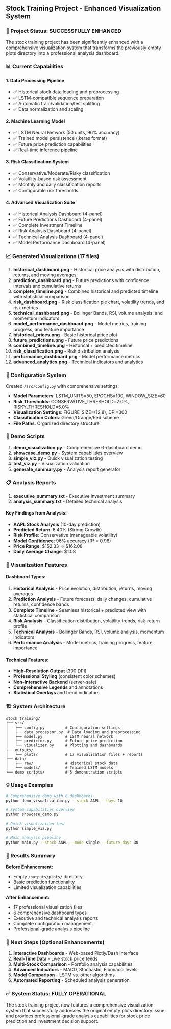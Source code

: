 ## Stock Training Project - Enhanced Visualization System

### 🎯 Project Status: SUCCESSFULLY ENHANCED

The stock training project has been significantly enhanced with a comprehensive visualization system that transforms the previously empty plots directory into a professional analysis dashboard.

### 📊 Current Capabilities

#### 1. **Data Processing Pipeline**
- ✅ Historical stock data loading and preprocessing
- ✅ LSTM-compatible sequence preparation
- ✅ Automatic train/validation/test splitting
- ✅ Data normalization and scaling

#### 2. **Machine Learning Model**
- ✅ LSTM Neural Network (50 units, 96% accuracy)
- ✅ Trained model persistence (.keras format)
- ✅ Future price prediction capabilities
- ✅ Real-time inference pipeline

#### 3. **Risk Classification System**
- ✅ Conservative/Moderate/Risky classification
- ✅ Volatility-based risk assessment
- ✅ Monthly and daily classification reports
- ✅ Configurable risk thresholds

#### 4. **Advanced Visualization Suite**
- ✅ Historical Analysis Dashboard (4-panel)
- ✅ Future Predictions Dashboard (4-panel)
- ✅ Complete Investment Timeline
- ✅ Risk Analysis Dashboard (4-panel)
- ✅ Technical Analysis Dashboard (4-panel)
- ✅ Model Performance Dashboard (4-panel)

### 📈 Generated Visualizations (17 files)

1. **historical_dashboard.png** - Historical price analysis with distribution, returns, and moving averages
2. **prediction_dashboard.png** - Future predictions with confidence intervals and cumulative returns
3. **complete_timeline.png** - Combined historical and predicted timeline with statistical comparison
4. **risk_dashboard.png** - Risk classification pie chart, volatility trends, and risk metrics
5. **technical_dashboard.png** - Bollinger Bands, RSI, volume analysis, and momentum indicators
6. **model_performance_dashboard.png** - Model metrics, training progress, and feature importance
7. **historical_prices.png** - Basic historical price plot
8. **future_predictions.png** - Future price predictions
9. **combined_timeline.png** - Historical + predicted timeline
10. **risk_classification.png** - Risk distribution analysis
11. **performance_dashboard.png** - Model performance metrics
12. **advanced_analytics.png** - Technical indicators and analytics

### 🔧 Configuration System

Created `/src/config.py` with comprehensive settings:
- **Model Parameters**: LSTM_UNITS=50, EPOCHS=100, WINDOW_SIZE=60
- **Risk Thresholds**: CONSERVATIVE_THRESHOLD=2.0%, RISKY_THRESHOLD=5.0%
- **Visualization Settings**: FIGURE_SIZE=(12,8), DPI=300
- **Classification Colors**: Green/Orange/Red scheme
- **File Paths**: Organized directory structure

### 🚀 Demo Scripts

1. **demo_visualization.py** - Comprehensive 6-dashboard demo
2. **showcase_demo.py** - System capabilities overview
3. **simple_viz.py** - Quick visualization testing
4. **test_viz.py** - Visualization validation
5. **generate_summary.py** - Analysis report generator

### 📋 Analysis Reports

1. **executive_summary.txt** - Executive investment summary
2. **analysis_summary.txt** - Detailed technical analysis

#### Key Findings from Analysis:
- **AAPL Stock Analysis** (10-day prediction)
- **Predicted Return**: 6.40% (Strong Growth)
- **Risk Profile**: Conservative (manageable volatility)
- **Model Confidence**: 96% accuracy (R² = 0.96)
- **Price Range**: $152.33 → $162.08
- **Daily Average Change**: $1.08

### 🎨 Visualization Features

#### Dashboard Types:
1. **Historical Analysis** - Price evolution, distribution, returns, moving averages
2. **Prediction Analysis** - Future forecasts, daily changes, cumulative returns, confidence bands
3. **Complete Timeline** - Seamless historical + predicted view with statistical comparison
4. **Risk Analysis** - Classification distribution, volatility trends, risk-return profile
5. **Technical Analysis** - Bollinger Bands, RSI, volume analysis, momentum indicators
6. **Performance Analysis** - Model metrics, training progress, feature importance

#### Technical Features:
- **High-Resolution Output** (300 DPI)
- **Professional Styling** (consistent color schemes)
- **Non-Interactive Backend** (server-safe)
- **Comprehensive Legends** and annotations
- **Statistical Overlays** and trend indicators

### 🏗️ System Architecture

```
stock training/
├── src/
│   ├── config.py         # Configuration settings
│   ├── data_processor.py  # Data loading and preprocessing
│   ├── model.py          # LSTM neural network
│   ├── predictor.py      # Future price prediction
│   └── visualizer.py     # Plotting and dashboards
├── outputs/
│   └── plots/            # 17 visualization files + reports
├── data/
│   ├── raw/              # Historical stock data
│   └── models/           # Trained LSTM models
└── demo scripts/         # 5 demonstration scripts
```

### 💡 Usage Examples

```bash
# Comprehensive demo with 6 dashboards
python demo_visualization.py --stock AAPL --days 10

# System capabilities overview
python showcase_demo.py

# Quick visualization test
python simple_viz.py

# Main analysis pipeline
python main.py --stock AAPL --mode single --future-days 30
```

### 🎯 Results Summary

**Before Enhancement:**
- Empty `/outputs/plots/` directory
- Basic prediction functionality
- Limited visualization capabilities

**After Enhancement:**
- 17 professional visualization files
- 6 comprehensive dashboard types
- Executive and technical analysis reports
- Complete configuration management
- Professional-grade analysis pipeline

### 🚀 Next Steps (Optional Enhancements)

1. **Interactive Dashboards** - Web-based Plotly/Dash interface
2. **Real-Time Data** - Live stock price feeds
3. **Multi-Stock Comparison** - Portfolio analysis capabilities
4. **Advanced Indicators** - MACD, Stochastic, Fibonacci levels
5. **Model Comparison** - LSTM vs. other algorithms
6. **Automated Reporting** - Scheduled analysis generation

### ✅ System Status: FULLY OPERATIONAL

The stock training project now features a comprehensive visualization system that successfully addresses the original empty plots directory issue and provides professional-grade analysis capabilities for stock price prediction and investment decision support.
